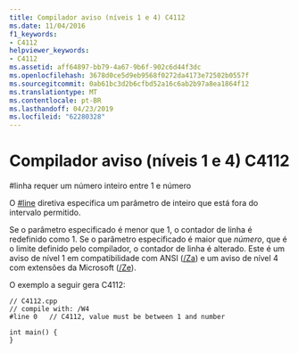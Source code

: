 ```yaml
---
title: Compilador aviso (níveis 1 e 4) C4112
ms.date: 11/04/2016
f1_keywords:
- C4112
helpviewer_keywords:
- C4112
ms.assetid: aff64897-bb79-4a67-9b6f-902c6d44f3dc
ms.openlocfilehash: 3678d0ce5d9eb9568f0272da4173e72502b0557f
ms.sourcegitcommit: 0ab61bc3d2b6cfbd52a16c6ab2b97a8ea1864f12
ms.translationtype: MT
ms.contentlocale: pt-BR
ms.lasthandoff: 04/23/2019
ms.locfileid: "62280328"
---
```

# <a name="compiler-warning-levels-1-and-4-c4112"></a>Compilador aviso (níveis 1 e 4) C4112

\#linha requer um número inteiro entre 1 e número

O [#line](../../preprocessor/hash-line-directive-c-cpp.md) diretiva especifica um parâmetro de inteiro que está fora do intervalo permitido.

Se o parâmetro especificado é menor que 1, o contador de linha é redefinido como 1. Se o parâmetro especificado é maior que *número*, que é o limite definido pelo compilador, o contador de linha é alterado. Este é um aviso de nível 1 em compatibilidade com ANSI ([/Za](../../build/reference/za-ze-disable-language-extensions.md)) e um aviso de nível 4 com extensões da Microsoft ([/Ze](../../build/reference/za-ze-disable-language-extensions.md)).

O exemplo a seguir gera C4112:

```
// C4112.cpp
// compile with: /W4
#line 0   // C4112, value must be between 1 and number

int main() {
}
```